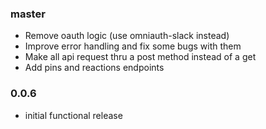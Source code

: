 ### master
* Remove oauth logic (use omniauth-slack instead)
* Improve error handling and fix some bugs with them
* Make all api request thru a post method instead of a get
* Add pins and reactions endpoints

### 0.0.6
* initial functional release
